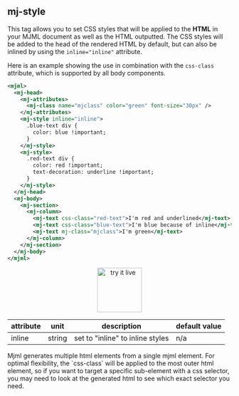 ## mj-style

This tag allows you to set CSS styles that will be applied to the <b>HTML</b> in your MJML document as well as the HTML outputted. The CSS styles will be added to the head of the rendered HTML by default, but can also be inlined by using the `inline="inline"` attribute.

Here is an example showing the use in combination with the `css-class` attribute, which is supported by all body components.

```xml
<mjml>
  <mj-head>
    <mj-attributes>
      <mj-class name="mjclass" color="green" font-size="30px" />
    </mj-attributes>
    <mj-style inline="inline">
      .blue-text div {
        color: blue !important;
      }
    </mj-style>
    <mj-style>
      .red-text div {
        color: red !important;
        text-decoration: underline !important;
      }
    </mj-style>
  </mj-head>
  <mj-body>
    <mj-section>
      <mj-column>
        <mj-text css-class="red-text">I'm red and underlined</mj-text>
        <mj-text css-class="blue-text">I'm blue because of inline</mj-text>
        <mj-text mj-class="mjclass">I'm green</mj-text>
      </mj-column>
    </mj-section>
  </mj-body>
</mjml>
```

<p align="center">
  <a href="https://mjml.io/try-it-live/components/head-style">
    <img width="100px" src="https://mjml.io/assets/img/svg/TRYITLIVE.svg" alt="try it live" />
  </a>
</p>

attribute            | unit          | description                         | default value
---------------------|---------------|-------------------------------------|---------------
inline               | string        | set to "inline" to inline styles    | n/a

<aside class="notice">
  Mjml generates multiple html elements from a single mjml element. For optimal flexibility, the `css-class` will be applied to the most outer html element, so if you want to target a specific sub-element with a css selector, you may need to look at the generated html to see which exact selector you need.
</aside>
